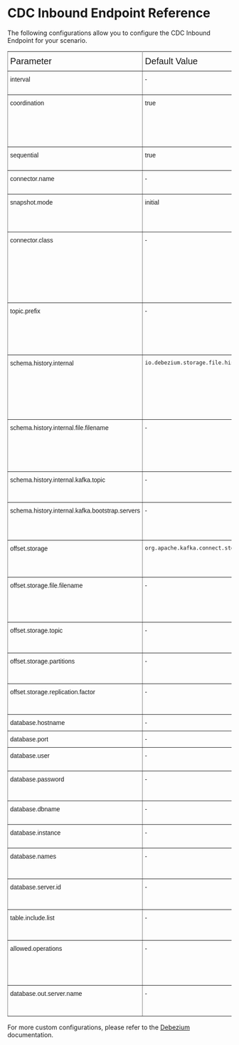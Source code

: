 # CDC Inbound Endpoint Reference

The following configurations allow you to configure the CDC Inbound Endpoint for your scenario. 

<style type="text/css">
.tg  {border-collapse:collapse;border-spacing:0;}
.tg td{font-family:Arial, sans-serif;font-size:14px;padding:10px 5px;border-style:solid;border-width:1px;overflow:hidden;word-break:normal;border-color:black;}
.tg th{font-family:Arial, sans-serif;font-size:20px;font-weight:normal;padding:10px 5px;border-style:solid;border-width:1px;overflow:hidden;word-break:normal;border-color:black;}
.tg .tg-0pky{border-color:inherit;text-align:left;vertical-align:top}
</style>
<table class="tg">
  <tr>
    <th class="tg-0pky">Parameter</th>
    <th class="tg-0pky">Default Value</th>
    <th class="tg-0pky">Description</th>
  </tr>
  <tr>
    <td class="tg-0pky">interval</td>
    <td class="tg-0pky">-</td>
    <td class="tg-0pky">The polling interval for the inbound endpoint to execute each cycle. This value is set in milliseconds.</td>
  </tr>
  <tr>
    <td class="tg-0pky">coordination</td>
    <td class="tg-0pky">true</td>
    <td class="tg-0pky">This optional property is only applicable in a cluster environment. In a clustered environment, an inbound endpoint will only be executed in worker nodes. If set to <code>true</code> in a cluster setup, this will run the inbound only in a single worker node. Once the running worker is down, the inbound starts on another available worker in the cluster. By default, coordination is enabled.</td>
  </tr>
  <tr>
    <td class="tg-0pky">sequential</td>
    <td class="tg-0pky">true</td>
    <td class="tg-0pky">Whether the messages need to be polled and injected sequentially or not. By default, this is set to <code>true</code>.</td>
  </tr>
  <tr>
    <td class="tg-0pky">connector.name</td>
    <td class="tg-0pky">-</td>
    <td class="tg-0pky">Unique name for the connector. If not present, the inbound endpoint name is considered as the connector name. </td>
  </tr>
  <tr>
    <td class="tg-0pky">snapshot.mode</td>
    <td class="tg-0pky">initial</td>
    <td class="tg-0pky">Specifies the criteria for running a snapshot when the connector starts. Possible settings are: <code>always</code>, <code>initial</code>, <code>initial_only</code>, <code>schema_only</code>, <code>no_data</code>, <code>recovery</code>, <code>when_needed</code>, <code>configuration_based</code>, and <code>custom</code>.</td>
  </tr>
  <tr>
    <td class="tg-0pky">connector.class</td>
    <td class="tg-0pky">-</td>
    <td class="tg-0pky">The name of the Java class for the connector.<br>
Example: <br>
For MySQL database, <code>io.debezium.connector.mysql.MySqlConnector</code><br>
For PostgreSQL database, <code>io.debezium.connector.postgresql.PostgresConnector</code><br>
For Oracle database, <code>io.debezium.connector.oracle.OracleConnector</code><br>
For Db2 database, <code>io.debezium.connector.db2.Db2Connector</code></td>
  </tr>
  <tr>
    <td class="tg-0pky">topic.prefix</td>
    <td class="tg-0pky">-</td>
    <td class="tg-0pky">Topic prefix that provides a namespace for the database server that you want Debezium to capture. The prefix should be unique across all other connectors since it is used as the prefix for all Kafka topic names that receive records from this connector. Only alphanumeric characters, hyphens, dots, and underscores must be used in the database server logical name.</td>
  </tr>
  <tr>
    <td class="tg-0pky">schema.history.internal</td>
    <td class="tg-0pky"><code>io.debezium.storage.file.history.FileSchemaHistory</code></td>
    <td class="tg-0pky">The name of the Java class that is responsible for the persistence of the database schema history. It must implement <code>io.debezium.relational.history.SchemaHistory</code> interface.<br>

Refer <a href="https://debezium.io/documentation/reference/stable/development/engine.html#database-history-properties">Database schema history properties</a> documentation and <a href="https://debezium.io/documentation/reference/stable/operations/debezium-server.html#debezium-source-configuration-properties">Debezium source configuration</a> documentation for more information.</td>
  </tr>
  <tr>
    <td class="tg-0pky">schema.history.internal.file.filename</td>
    <td class="tg-0pky">-</td>
    <td class="tg-0pky">This value is required only if <code>io.debezium.storage.file.history.FileSchemaHistory</code> was provided for the <code>schema.history.internal</code> value. You need to specify the path to a file where the database schema history is stored.
By default, the file will be stored in the <code>&lt;MI_HOME&gt;/cdc/schemaHistory</code> directory.</td>
  </tr>
  <tr>
    <td class="tg-0pky">schema.history.internal.kafka.topic</td>
    <td class="tg-0pky">-</td>
    <td class="tg-0pky">The Kafka topic where the database schema history is stored.
Required when <code>schema.history.internal</code> is set to the <code>io.debezium.storage.kafka.history.KafkaSchemaHistory</code>.</td>
  </tr>
  <tr>
    <td class="tg-0pky">schema.history.internal.kafka.bootstrap.servers</td>
    <td class="tg-0pky">-</td>
    <td class="tg-0pky">The initial list of Kafka cluster servers to connect to. The cluster provides the topic to store the database schema history.
Required when <code>schema.history.internal</code> is set to the <code>io.debezium.storage.kafka.history.KafkaSchemaHistory</code>.</td>
  </tr>
  <tr>
    <td class="tg-0pky">offset.storage</td>
    <td class="tg-0pky"><code>org.apache.kafka.connect.storage.FileOffsetBackingStore</code></td>
    <td class="tg-0pky">The name of the Java class that is responsible for the persistence of connector offsets. It must implement <code>org.apache.kafka.connect.storage.OffsetBackingStore</code> interface.</td>
  </tr>
  <tr>
    <td class="tg-0pky">offset.storage.file.filename</td>
    <td class="tg-0pky">-</td>
    <td class="tg-0pky">Path to file where offsets are to be stored. Required when <code>offset.storage</code> is set to the <code>org.apache.kafka.connect.storage.FileOffsetBackingStore</code>.
By default, the file will be stored in the <code>&lt;MI_HOME&gt;/cdc/offsetStorage</code> directory.</td>
  </tr>
  <tr>
    <td class="tg-0pky">offset.storage.topic</td>
    <td class="tg-0pky">-</td>
    <td class="tg-0pky">The name of the Kafka topic where offsets are to be stored. Required when <code>offset.storage</code> is set to the <code>org.apache.kafka.connect.storage.KafkaOffsetBackingStore</code>.</td>
  </tr>
  <tr>
    <td class="tg-0pky">offset.storage.partitions</td>
    <td class="tg-0pky">-</td>
    <td class="tg-0pky">The number of partitions used when creating the offset storage topic. Required when <code>offset.storage</code> is set to the <code>org.apache.kafka.connect.storage.KafkaOffsetBackingStore</code>.</td>
  </tr>
  <tr>
    <td class="tg-0pky">offset.storage.replication.factor</td>
    <td class="tg-0pky">-</td>
    <td class="tg-0pky">Replication factor used when creating the offset storage topic. Required when <code>offset.storage</code> is set to the <code>org.apache.kafka.connect.storage.KafkaOffsetBackingStore</code>.</td>
  </tr>
  <tr>
    <td class="tg-0pky">database.hostname</td>
    <td class="tg-0pky">-</td>
    <td class="tg-0pky">IP address or hostname of the database server</td>
  </tr>
  <tr>
    <td class="tg-0pky">database.port</td>
    <td class="tg-0pky">-</td>
    <td class="tg-0pky">Port number (Integer) of the database server</td>
  </tr>
  <tr>
    <td class="tg-0pky">database.user</td>
    <td class="tg-0pky">-</td>
    <td class="tg-0pky">Name of the database user to use when connecting to the database server.</td>
  </tr>
  <tr>
    <td class="tg-0pky">database.password</td>
    <td class="tg-0pky">-</td>
    <td class="tg-0pky">The password to connect to the database.<br>
Example: <code><parameter name="database.password">your_password</parameter></code> or <code><parameter name="database.password">{wso2:vault-lookup(password_alias')}</parameter></code></td>
  </tr>
  <tr>
    <td class="tg-0pky">database.dbname</td>
    <td class="tg-0pky">-</td>
    <td class="tg-0pky">The name of the database that needs to be listened to.<br>
*This is applicable only for MySQL, Postgres, Oracle, and Db2</td>
  </tr>
  <tr>
    <td class="tg-0pky">database.instance</td>
    <td class="tg-0pky">-</td>
    <td class="tg-0pky">Specifies the instance name of the SQL Server named instance.<br>
*This is applicable only for SQL Server</td>
  </tr>
  <tr>
    <td class="tg-0pky">database.names</td>
    <td class="tg-0pky">-</td>
    <td class="tg-0pky">The comma-separated list of the SQL Server database names from which to stream the changes.<br>
*This is applicable only for SQL Server</td>
  </tr>
  <tr>
    <td class="tg-0pky">database.server.id</td>
    <td class="tg-0pky">-</td>
    <td class="tg-0pky">A numeric ID of this database client, which must be unique across all currently running database processes in the cluster.<br>
*This is applicable only for MySQL and MariaDB</td>
  </tr>
  <tr>
    <td class="tg-0pky">table.include.list</td>
    <td class="tg-0pky">-</td>
    <td class="tg-0pky">The list of tables from the selected database that the changes for them need to be captured.<br>
Example: <code><parameter name="table.include.list">inventory.products</parameter></code></td>
  </tr>
  <tr>
    <td class="tg-0pky">allowed.operations</td>
    <td class="tg-0pky">-</td>
    <td class="tg-0pky">Operations that the user needs to listen to in the specified database tables.
Should provide comma-separated values for create/update/delete/truncate.<br>
Example: create, update, delete<br>
By default, truncate operations are skipped.</td>
  </tr>
  <tr>
    <td class="tg-0pky">database.out.server.name</td>
    <td class="tg-0pky">-</td>
    <td class="tg-0pky">Name of the XStream outbound server configured in the database.<br>
*Only applicable if you are using Oracle database.</td>
  </tr>
</table>

For more custom configurations, please refer to the [Debezium](https://debezium.io/documentation/reference/stable/index.html) documentation.
